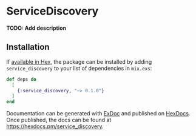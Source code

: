 # ServiceDiscovery

**TODO: Add description**

## Installation

If [available in Hex](https://hex.pm/docs/publish), the package can be installed
by adding `service_discovery` to your list of dependencies in `mix.exs`:

```elixir
def deps do
  [
    {:service_discovery, "~> 0.1.0"}
  ]
end
```

Documentation can be generated with [ExDoc](https://github.com/elixir-lang/ex_doc)
and published on [HexDocs](https://hexdocs.pm). Once published, the docs can
be found at <https://hexdocs.pm/service_discovery>.

